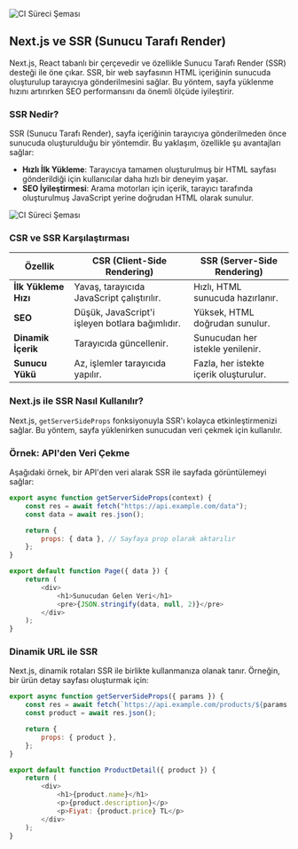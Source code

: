 ![CI Süreci Şeması](https://camo.githubusercontent.com/0d58360e513e9867393ca45758e216610f498ac572ecd5b939d9d98676e026b2/68747470733a2f2f69302e77702e636f6d2f643630346836706b6b6f3972302e636c6f756466726f6e742e6e65742f77702d636f6e74656e742f75706c6f6164732f323032312f30332f32393131333734302f6e6578746a732d636f7665722d6a70672d776562702e776562703f6669743d313030302532433538322673736c3d31)


## Next.js ve SSR (Sunucu Tarafı Render)

Next.js, React tabanlı bir çerçevedir ve özellikle Sunucu Tarafı Render (SSR) desteği ile öne çıkar. SSR, bir web sayfasının HTML içeriğinin sunucuda oluşturulup tarayıcıya gönderilmesini sağlar. Bu yöntem, sayfa yüklenme hızını artırırken SEO performansını da önemli ölçüde iyileştirir.

### SSR Nedir?

SSR (Sunucu Tarafı Render), sayfa içeriğinin tarayıcıya gönderilmeden önce sunucuda oluşturulduğu bir yöntemdir. Bu yaklaşım, özellikle şu avantajları sağlar:

-   **Hızlı İlk Yükleme**: Tarayıcıya tamamen oluşturulmuş bir HTML sayfası gönderildiği için kullanıcılar daha hızlı bir deneyim yaşar.
-   **SEO İyileştirmesi**: Arama motorları için içerik, tarayıcı tarafında oluşturulmuş JavaScript yerine doğrudan HTML olarak sunulur.

![CI Süreci Şeması](https://media.licdn.com/dms/image/v2/D4D12AQGUSZEHKlzeYg/article-cover_image-shrink_720_1280/article-cover_image-shrink_720_1280/0/1663090913597?e=1740614400&v=beta&t=ZvYzf48fnzslVKNX3gxgrsBCH3EgwYm1cMEKZj8EmYg)

### CSR ve SSR Karşılaştırması

| Özellik              | CSR (Client-Side Rendering)                     | SSR (Server-Side Rendering)            |
| -------------------- | ----------------------------------------------- | -------------------------------------- |
| **İlk Yükleme Hızı** | Yavaş, tarayıcıda JavaScript çalıştırılır.      | Hızlı, HTML sunucuda hazırlanır.       |
| **SEO**              | Düşük, JavaScript'i işleyen botlara bağımlıdır. | Yüksek, HTML doğrudan sunulur.         |
| **Dinamik İçerik**   | Tarayıcıda güncellenir.                         | Sunucudan her istekle yenilenir.       |
| **Sunucu Yükü**      | Az, işlemler tarayıcıda yapılır.                | Fazla, her istekte içerik oluşturulur. |

### Next.js ile SSR Nasıl Kullanılır?

Next.js, `getServerSideProps` fonksiyonuyla SSR'ı kolayca etkinleştirmenizi sağlar. Bu yöntem, sayfa yüklenirken sunucudan veri çekmek için kullanılır.

### Örnek: API'den Veri Çekme

Aşağıdaki örnek, bir API'den veri alarak SSR ile sayfada görüntülemeyi sağlar:

```javascript
export async function getServerSideProps(context) {
    const res = await fetch("https://api.example.com/data");
    const data = await res.json();

    return {
        props: { data }, // Sayfaya prop olarak aktarılır
    };
}

export default function Page({ data }) {
    return (
        <div>
            <h1>Sunucudan Gelen Veri</h1>
            <pre>{JSON.stringify(data, null, 2)}</pre>
        </div>
    );
}
```

### Dinamik URL ile SSR

Next.js, dinamik rotaları SSR ile birlikte kullanmanıza olanak tanır. Örneğin, bir ürün detay sayfası oluşturmak için:

```javascript
export async function getServerSideProps({ params }) {
    const res = await fetch(`https://api.example.com/products/${params.id}`);
    const product = await res.json();

    return {
        props: { product },
    };
}

export default function ProductDetail({ product }) {
    return (
        <div>
            <h1>{product.name}</h1>
            <p>{product.description}</p>
            <p>Fiyat: {product.price} TL</p>
        </div>
    );
}
```

